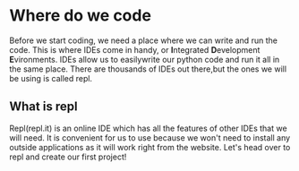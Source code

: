 # Where do we code

Before we start coding, we need a place where we can write and run the code. This is where    IDEs come in handy, or **I**ntegrated **D**evelopment **E**vironments. IDEs allow us to easilywrite our python code and run it all in the same place. There are thousands of IDEs out there,but the ones we will be using is called repl.

## What is repl

Repl(repl.it) is an online IDE which has all the features of other IDEs that we will need. It is convenient for us to use because we won't need to install any outside applications as it   will work right from the website. Let's head over to repl and create our first project!  
